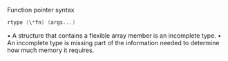 
Function pointer syntax

```c
rtype (\*fn) (args...)
```


• A structure that contains a flexible array member is an incomplete type.
• An incomplete type is missing part of the information needed to determine how
much memory it requires.